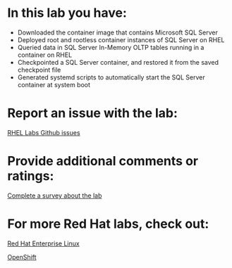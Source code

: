 # In this lab you have:

* Downloaded the container image that contains Microsoft SQL Server 
* Deployed root and rootless container instances of SQL Server on RHEL
* Queried data in SQL Server In-Memory OLTP tables running in a container on RHEL
* Checkpointed a SQL Server container, and restored it from the saved checkpoint file
* Generated systemd scripts to automatically start the SQL Server container at system boot

# Report an issue with the lab:
[RHEL Labs Github issues](https://github.com/rhel-labs/learn-katacoda/issues)

# Provide additional comments or ratings:
[Complete a survey about the lab](https://forms.gle/vipkbKFYcKx9YYSs6)

# For more Red Hat labs, check out:
[Red Hat Enterprise Linux](https://lab.redhat.com)

[OpenShift](https://learn.openshift.com)

